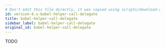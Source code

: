 ```yaml
---
# Don't edit this file directly, it was copied using scripts/download-readmes.js: 
id: version-6.x-babel-helper-call-delegate
title: babel-helper-call-delegate
sidebar_label: babel-helper-call-delegate
original_id: babel-helper-call-delegate
---
```


TODO

